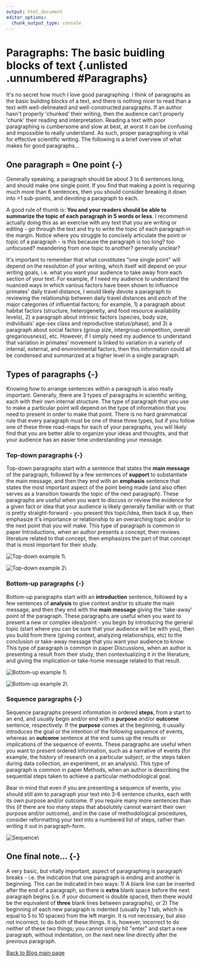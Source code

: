 ```yaml
---
output: html_document
editor_options:
  chunk_output_type: console
---
```




# Paragraphs: The basic buidling blocks of text {.unlisted .unnumbered #Paragraphs}

It's no secret how much I love good paragraphing. I think of paragraphs as the basic building blocks of a text, and there is nothing nicer to read than a text with well-delineated and well-constructed paragraphs. If an author hasn't properly 'chunked' their writing, then the audience can't properly 'chunk' their reading and interpretation. Reading a text with poor paragraphing is cumbersome and slow at best, at worst it can be confusing and impossible to really understand. As such, proper paragraphing is vital for effective scientific writing. The following is a brief overview of what makes for good paragraphs...

## One paragraph = One point {-}

Generally speaking, a paragraph should be about 3 to 6 sentences long, and should make one single point. If you find that making a point is requiring much more than 6 sentences, then you should consider breaking it down into >1 sub-points, and devoting a paragraph to each. 

A good rule of thumb is: **You and your readers should be able to summarize the topic of each paragraph in 5 words or less**. I recommend actually doing this as an exercise with any text that you are writing or editing - go through the text and try to write the topic of each paragraph in the margin. Notice where you struggle to concisely articulate the point or topic of a paragraph - is this because the paragraph is too long? too unfocused? meandering from one topic to another? generally unclear?

It's important to remember that what constitutes "one single point" will depend on the resolution of your writing, which itself will depend on your writing goals, i.e. what you want your audience to take away from each section of your text. For example, if I need my audience to understand the nuanced ways in which various factors have been shown to influence primates' daily travel distance, I would likely devote a paragraph to reviewing the relationship between daily travel distances and *each* of the major categories of influential factors; for example, 1) a paragraph about habitat factors (structure, heterogeneity, and food resource availability levels), 2) a paragraph about intrinsic factors (species, body size, individuals' age-sex class and reproductive status/phase), and 3) a paragraph about social factors (group size, intergroup competition, overall gregariousness), etc. However, if I simply need my audience to understand that variation in primates' movement is linked to variation in a variety of internal, external, and environmental factors, then this information could all be condensed and summarized at a higher level in a single paragraph.

## Types of paragraphs {-}

Knowing how to arrange sentences within a paragraph is also really important. Generally, there are 3 types of paragraphs in scientific writing, each with their own internal structure. The type of paragraph that you use to make a particular point will depend on the type of information that you need to present in order to make that point. There is no hard grammatical rule that every paragraph must be one of these three types, but if you follow one of these three road-maps for each of your paragraphs, you will likely find that you are better able to organize your ideas and thoughts, and that your audience has an easier time understanding your message.

### Top-down paragraphs {-}

Top-down paragraphs start with a sentence that states the **main message** of the paragraph, followed by a few sentences of **support** to substantiate the main message, and then they end with an **emphasis** sentence that states the most important aspect of the point being made (and also often serves as a transition towards the topic of the next paragraph). These paragraphs are useful when you want to discuss or review the evidence for a given fact or idea that your audience is likely generally familiar with or that is pretty straight-forward - you present this topic/idea, then back it up, then emphasize it's importance or relationship to an overarching topic and/or to the next point that you will make. This type of paragraph is common in paper Introductions, when an author presents a concept, then reviews literature related to that concept, then emphasizes the part of that concept that is most important for their study. 

![Top-down example 1](/Users/aashbury/Documents/scientific_communication_support_website/vignettes/7_Blog_6_Paragraphs/7_Blog_Paragraphs.001.jpeg)\

![Top-down example 2](/Users/aashbury/Documents/scientific_communication_support_website/vignettes/7_Blog_6_Paragraphs/7_Blog_Paragraphs.002.jpeg)\

### Bottom-up paragraphs {-}

Bottom-up paragraphs start with an **introduction** sentence, followed by a few sentences of **analysis** to give context and/or to situate the main message, and then they end with the **main message** giving the 'take-away' point of the paragraph. These paragraphs are useful when you want to present a new or complex idea/point - you begin by introducing the general topic (start where you can be sure that your audience will be with you), then you build from there (giving context, analyzing relationships, etc) to the conclusion or take-away message that you want your audience to know. This type of paragraph is common in paper Discussions, when an author is presenting a result from their study, then contextualizing it in the literature, and giving the implication or take-home message related to that result.

![Bottom-up example 1](/Users/aashbury/Documents/scientific_communication_support_website/vignettes/7_Blog_6_Paragraphs/7_Blog_Paragraphs.003.jpeg)\

![Bottom-up example 2](/Users/aashbury/Documents/scientific_communication_support_website/vignettes/7_Blog_6_Paragraphs/7_Blog_Paragraphs.004.jpeg)\

### Sequence paragraphs {-}

Sequence paragraphs present information in ordered **steps**, from a start to an end, and usually begin and/or end with a **purpose** and/or **outcome** sentence, respectively.  If the **purpose** comes at the beginning, it usually introduces the goal or the intention of the following sequence of events, whereas an **outcome** sentence at the end sums up the results or implications of the sequence of events. These paragraphs are useful when you want to present ordered information, such as a narrative of events (for example, the history of research on a particular subject, or the steps taken during data collection, an experiment, or an analysis). This type of paragraph is common in paper Methods, when an author is describing the sequential steps taken to achieve a particular methodological goal.

Bear in mind that even if you are presenting a sequence of events, you should still aim to paragraph your text into 3-6 sentence chunks, each with its own purpose and/or outcome. If you require many more sentences than this (if there are too many steps that absolutely cannot warrant their own purpose and/or outcome), and in the case of methodological procedures, consider reformatting your text into a numbered list of steps, rather than writing it out in paragraph-form.

![Sequence](/Users/aashbury/Documents/scientific_communication_support_website/vignettes/7_Blog_6_Paragraphs/7_Blog_Paragraphs.005.jpeg)\


## One final note... {-}

A very basic, but vitally important, aspect of paragraphing is paragraph breaks - i.e. the indication that one paragraph is ending and another is beginning. This can be indicated in two ways: 1) A blank line can be inserted after the end of a paragraph, so there is **extra** blank space before the next paragraph begins (i.e. if your document is double spaced, then there would be the equivalent of **three** blank lines between paragraphs), or 2) The beginning of each new paragraph is indented (usually by 1 tab, which is equal to 5 to 10 spaces) from the left margin. It is not necessary, but also not incorrect, to do both of these things. It is, however, incorrect to do neither of these two things; you cannot simply hit "enter" and start a new paragraph, without indentation, on the next new line directly after the previous paragraph.

[Back to Blog main page](#blog_main)  
